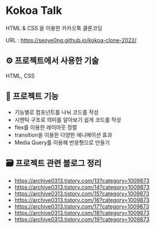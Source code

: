 # Kokoa Talk

HTML & CSS 을 이용한 카카오톡 클론코딩

URL : https://seoye0ng.github.io/kokoa-clone-2022/


## ⚙️ 프로젝트에서 사용한 기술

HTML, CSS


## 🔧 프로젝트 기능

* 기능별로 컴포넌트를 나눠 코드를 작성
* 시멘틱 구조로 의미를 알아보기 쉽게 코드를 작성
* flex를 이용한 레이아웃 정렬
* transition을 이용한 다양한 애니메이션 효과
* Media Query를 이용해 반응형으로 만들기


## 🗃 프로젝트 관련 블로그 정리

* https://archive0313.tistory.com/13?category=1009873
* https://archive0313.tistory.com/14?category=1009873
* https://archive0313.tistory.com/15?category=1009873
* https://archive0313.tistory.com/16?category=1009873
* https://archive0313.tistory.com/17?category=1009873
* https://archive0313.tistory.com/18?category=1009873
* https://archive0313.tistory.com/19?category=1009873
